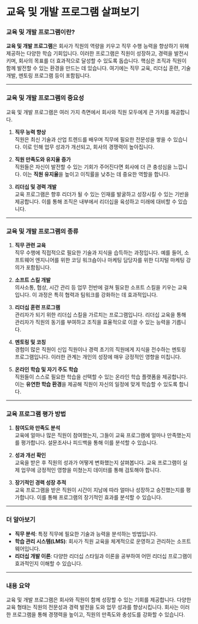 # 교육 및 개발 프로그램 살펴보기

### 교육 및 개발 프로그램이란?

**교육 및 개발 프로그램**은 회사가 직원의 역량을 키우고 직무 수행 능력을 향상하기 위해 제공하는 다양한 학습 기회입니다. 이러한 프로그램은 직원이 성장하고, 경력을 발전시키며, 회사의 목표를 더 효과적으로 달성할 수 있도록 돕습니다. 핵심은 조직과 직원이 함께 발전할 수 있는 환경을 만드는 데 있습니다. 여기에는 직무 교육, 리더십 훈련, 기술 개발, 멘토링 프로그램 등이 포함됩니다.

---

### 교육 및 개발 프로그램의 중요성

교육 및 개발 프로그램은 여러 가지 측면에서 회사와 직원 모두에게 큰 가치를 제공합니다.

1. **직무 능력 향상**  
   직원은 최신 기술과 산업 트렌드를 배우며 직무에 필요한 전문성을 쌓을 수 있습니다. 이로 인해 업무 성과가 개선되고, 회사의 경쟁력이 높아집니다.

2. **직원 만족도와 유지율 증가**  
   직원들은 자신이 발전할 수 있는 기회가 주어진다면 회사에 더 큰 충성심을 느낍니다. 이는 **직원 유지율**을 높이고 이직률을 낮추는 데 중요한 역할을 합니다.

3. **리더십 및 경력 개발**  
   교육 프로그램은 향후 리더가 될 수 있는 인재를 발굴하고 성장시킬 수 있는 기반을 제공합니다. 이를 통해 조직은 내부에서 리더십을 육성하고 미래에 대비할 수 있습니다.

---

### 교육 및 개발 프로그램의 종류

1. **직무 관련 교육**  
   직무 수행에 직접적으로 필요한 기술과 지식을 습득하는 과정입니다. 예를 들어, 소프트웨어 엔지니어를 위한 코딩 워크숍이나 마케팅 담당자를 위한 디지털 마케팅 강의가 포함됩니다.

2. **소프트 스킬 개발**  
   의사소통, 협상, 시간 관리 등 업무 전반에 걸쳐 필요한 소프트 스킬을 키우는 교육입니다. 이 과정은 특히 협력과 팀워크를 강화하는 데 효과적입니다.

3. **리더십 훈련 프로그램**  
   관리자가 되기 위한 리더십 스킬을 가르치는 프로그램입니다. 리더십 교육을 통해 관리자가 직원의 동기를 부여하고 조직을 효율적으로 이끌 수 있는 능력을 기릅니다.

4. **멘토링 및 코칭**  
   경험이 많은 직원이 신입 직원이나 경력 초기의 직원에게 지식을 전수하는 멘토링 프로그램입니다. 이러한 관계는 개인의 성장에 매우 긍정적인 영향을 미칩니다.

5. **온라인 학습 및 자기 주도 학습**  
   직원들이 스스로 필요한 학습을 선택할 수 있는 온라인 학습 플랫폼을 제공합니다. 이는 **유연한 학습 환경**을 제공해 직원이 자신의 일정에 맞게 학습할 수 있도록 합니다.

---

### 교육 프로그램 평가 방법

1. **참여도와 만족도 분석**  
   교육에 얼마나 많은 직원이 참여했는지, 그들이 교육 프로그램에 얼마나 만족했는지를 평가합니다. 설문조사나 피드백을 통해 이를 분석할 수 있습니다.

2. **성과 개선 확인**  
   교육을 받은 후 직원의 성과가 어떻게 변화했는지 살펴봅니다. 교육 프로그램이 실제 업무에 긍정적인 영향을 미쳤는지 데이터를 통해 검토해야 합니다.

3. **장기적인 경력 성장 추적**  
   교육 프로그램을 받은 직원이 시간이 지남에 따라 얼마나 성장하고 승진했는지를 평가합니다. 이를 통해 프로그램의 장기적인 효과를 분석할 수 있습니다.

---

### 더 알아보기

- **직무 분석**: 특정 직무에 필요한 기술과 능력을 분석하는 방법입니다.
- **학습 관리 시스템(LMS)**: 회사가 직원 교육을 체계적으로 운영하고 관리하는 소프트웨어입니다.
- **리더십 개발 이론**: 다양한 리더십 스타일과 이론을 공부하여 어떤 리더십 프로그램이 효과적인지 이해할 수 있습니다.

---

### 내용 요약

교육 및 개발 프로그램은 회사와 직원이 함께 성장할 수 있는 기회를 제공합니다. 다양한 교육 형태는 직원의 전문성과 경력 발전을 도와 업무 성과를 향상시킵니다. 회사는 이러한 프로그램을 통해 경쟁력을 높이고, 직원의 만족도와 충성도를 강화할 수 있습니다.